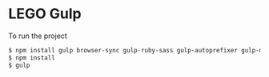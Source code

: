 LEGO Gulp
=============

To run the project

```bash
$ npm install gulp browser-sync gulp-ruby-sass gulp-autoprefixer gulp-minify-css gulp-header gulp-uglify moment --save-dev
$ npm install
$ gulp
```
